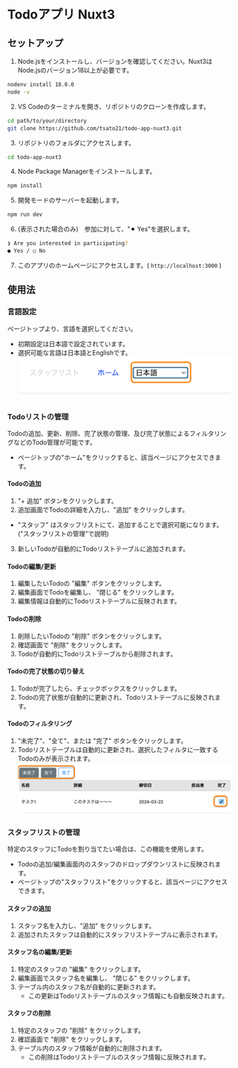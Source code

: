 # Todoアプリ Nuxt3


## セットアップ

1. Node.jsをインストールし、バージョンを確認してください。Nuxt3はNode.jsのバージョン18以上が必要です。

```bash
nodenv install 18.0.0
node -v
```

2. VS Codeのターミナルを開き、リポジトリのクローンを作成します。

```bash
cd path/to/your/directory
git clone https://github.com/tsato21/todo-app-nuxt3.git
```

3. リポジトリのフォルダにアクセスします。

```bash
cd todo-app-nuxt3
```

4. Node Package Managerをインストールします。

```bash
npm install
```

5. 開発モードのサーバーを起動します。

```bash
npm run dev
```

6. (表示された場合のみ)　参加に対して、"⚫︎ Yes"を選択します。

```bash
❯ Are you interested in participating?
● Yes / ○ No
```

7. このアプリのホームページにアクセスします。( `http://localhost:3000` )


## 使用法

### 言語設定
ページトップより、言語を選択してください。
* 初期設定は日本語で設定されています。
* 選択可能な言語は日本語とEnglishです。
![言語選択](/docs/assets/language-choice-JP.png)

### Todoリストの管理
Todoの追加、更新、削除、完了状態の管理、及び完了状態によるフィルタリングなどのTodo管理が可能です。
* ページトップの"ホーム"をクリックすると、該当ページにアクセスできます。

#### Todoの追加
1. "+ 追加" ボタンをクリックします。
2. 追加画面でTodoの詳細を入力し、"追加" をクリックします。
* "スタッフ" はスタッフリストにて、追加することで選択可能になります。("スタッフリストの管理"で説明)
3. 新しいTodoが自動的にTodoリストテーブルに追加されます。

#### Todoの編集/更新
1. 編集したいTodoの "編集" ボタンをクリックします。
2. 編集画面でTodoを編集し、 "閉じる" をクリックします。
3. 編集情報は自動的にTodoリストテーブルに反映されます。

#### Todoの削除
1. 削除したいTodoの "削除" ボタンをクリックします。
2. 確認画面で "削除" をクリックします。
3. Todoが自動的にTodoリストテーブルから削除されます。

#### Todoの完了状態の切り替え
1. Todoが完了したら、チェックボックスをクリックします。
2. Todoの完了状態が自動的に更新され、Todoリストテーブルに反映されます。

#### Todoのフィルタリング
1. "未完了"、"全て"、または "完了" ボタンをクリックします。
2. Todoリストテーブルは自動的に更新され、選択したフィルタに一致するTodoのみが表示されます。
![完了状態フィルター](/docs/assets/status-filter-ui-JP.png)

### スタッフリストの管理
特定のスタッフにTodoを割り当てたい場合は、この機能を使用します。
* Todoの追加/編集画面内のスタッフのドロップダウンリストに反映されます。
* ページトップの"スタッフリスト"をクリックすると、該当ページにアクセスできます。

#### スタッフの追加
1. スタッフ名を入力し、"追加" をクリックします。
2. 追加されたスタッフは自動的にスタッフリストテーブルに表示されます。

#### スタッフ名の編集/更新
1. 特定のスタッフの "編集" をクリックします。
2. 編集画面でスタッフ名を編集し、 "閉じる" をクリックします。
3. テーブル内のスタッフ名が自動的に更新されます。
    * この更新はTodoリストテーブルのスタッフ情報にも自動反映されます。

#### スタッフの削除
1. 特定のスタッフの "削除" をクリックします。
2. 確認画面で "削除" をクリックします。
3. テーブル内のスタッフ情報が自動的に削除されます。
    * この削除はTodoリストテーブルのスタッフ情報に反映されます。